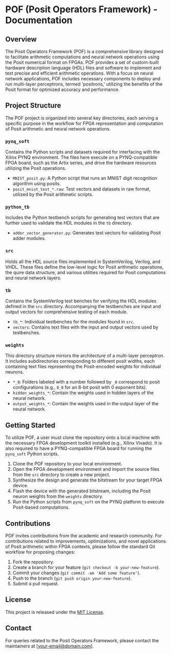 # POF (Posit Operators Framework) - Documentation

## Overview
The Posit Operators Framework (POF) is a comprehensive library designed to facilitate arithmetic computations and neural network operations using the Posit numerical format on FPGAs. POF provides a set of custom-built hardware description language (HDL) files and software to implement and test precise and efficient arithmetic operations. With a focus on neural network applications, POF includes necessary components to deploy and run multi-layer perceptrons, termed 'positrons,' utilizing the benefits of the Posit format for optimized accuracy and performance.

## Project Structure
The POF project is organized into several key directories, each serving a specific purpose in the workflow for FPGA representation and computation of Posit arithmetic and neural network operations.

### `pynq_soft`
Contains the Python scripts and datasets required for interfacing with the Xilinx PYNQ environment. The files here execute on a PYNQ-compatible FPGA board, such as the Artix series, and drive the hardware resources utilizing the Posit operations.

- `MNIST_posit.py`: A Python script that runs an MNIST digit recognition algorithm using posits.
- `posit_mnist_test_*.raw`: Test vectors and datasets in raw format, utilized by the Posit arithmetic scripts.

### `python_tb`
Includes the Python testbench scripts for generating test vectors that are further used to validate the HDL modules in the `tb` directory.

- `adder_vector_generator.py`: Generates test vectors for validating Posit adder modules.

### `src`
Holds all the HDL source files implemented in SystemVerilog, Verilog, and VHDL. These files define the low-level logic for Posit arithmetic operations, the quire data structure, and various utilities required for Posit computations and neural network layers.

### `tb`
Contains the SystemVerilog test benches for verifying the HDL modules defined in the `src` directory. Accompanying the testbenches are input and output vectors for comprehensive testing of each module.

- `tb_*`: Individual testbenches for the modules found in `src`.
- `vectors`: Contains text files with the input and output vectors used by testbenches.

### `weights`
This directory structure mirrors the architecture of a multi-layer perceptron. It includes subdirectories corresponding to different posit widths, each containing text files representing the Posit-encoded weights for individual neurons.

- `*_0`: Folders labeled with a number followed by `_0` correspond to posit configurations (e.g., `8_0` for an 8-bit posit with 0 exponent bits).
- `hidden_weights_*`: Contain the weights used in hidden layers of the neural network.
- `output_weights_*`: Contain the weights used in the output layer of the neural network.

## Getting Started
To utilize POF, a user must clone the repository onto a local machine with the necessary FPGA development toolkit installed (e.g., Xilinx Vivado). It is also required to have a PYNQ-compatible FPGA board for running the `pynq_soft` Python scripts.

1. Clone the POF repository to your local environment.
2. Open the FPGA development environment and import the source files from the `src` directory to create a new project.
3. Synthesize the design and generate the bitstream for your target FPGA device.
4. Flash the device with the generated bitstream, including the Posit neuron weights from the `weights` directory.
5. Run the Python scripts from `pynq_soft` on the PYNQ platform to execute Posit-based computations.

## Contributions
POF invites contributions from the academic and research community. For contributions related to improvements, optimizations, and novel applications of Posit arithmetic within FPGA contexts, please follow the standard Git workflow for proposing changes:

1. Fork the repository.
2. Create a branch for your feature (`git checkout -b your-new-feature`).
3. Commit your changes (`git commit -am 'Add some feature'`).
4. Push to the branch (`git push origin your-new-feature`).
5. Submit a pull request.

## License
This project is released under the [MIT License](LICENSE).

## Contact
For queries related to the Posit Operators Framework, please contact the maintainers at [your-email@domain.com].

